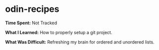 # odin-recipes

**Time Spent:** Not Tracked

**What I Learned:** How to properly setup a git project.

**What Was Difficult:** Refreshing my brain for ordered and unordered lists. 
